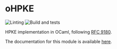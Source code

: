 # oHPKE

![Linting](https://github.com/FantomeBeignet/ohpke/actions/workflows/lint.yml/badge.svg) ![Build and tests](https://github.com/FantomeBeignet/ohpke/actions/workflows/build_test.yml/badge.svg)

HPKE implementation in OCaml, following [RFC 9180](https://datatracker.ietf.org/doc/rfc9180/).

The documentation for this module is available [here](https://www.fantomebeig.net/projects/ohpke/docs/).
